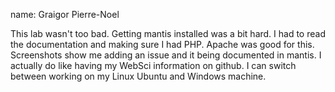 name: Graigor Pierre-Noel

This lab wasn't too bad. Getting mantis installed was a bit hard. I had to read the
documentation and making sure I had PHP. Apache was good for this. Screenshots show me
adding an issue and it being documented in mantis. I actually do like having my WebSci
information on github. I can switch between working on my Linux Ubuntu and Windows machine.